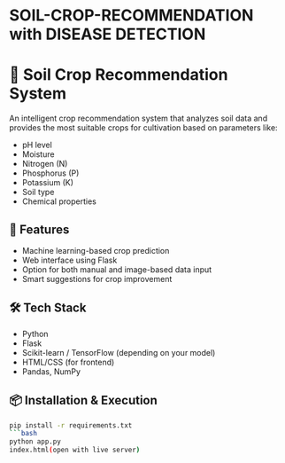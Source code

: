 # SOIL-CROP-RECOMMENDATION with DISEASE DETECTION
# 🌱 Soil Crop Recommendation System

An intelligent crop recommendation system that analyzes soil data and provides the most suitable crops for cultivation based on parameters like:

- pH level
- Moisture
- Nitrogen (N)
- Phosphorus (P)
- Potassium (K)
- Soil type
- Chemical properties

## 🚀 Features
- Machine learning-based crop prediction
- Web interface using Flask
- Option for both manual and image-based data input
- Smart suggestions for crop improvement

## 🛠️ Tech Stack
- Python
- Flask
- Scikit-learn / TensorFlow (depending on your model)
- HTML/CSS (for frontend)
- Pandas, NumPy

## 📦 Installation & Execution 
```bash
pip install -r requirements.txt
```bash
python app.py
index.html(open with live server)
